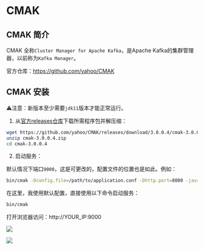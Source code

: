 # CMAK 

## CMAK 简介

CMAK 全称`Cluster Manager for Apache Kafka`，是Apache Kafka的集群管理器，以前称为`Kafka Manager`。

官方仓库：https://github.com/yahoo/CMAK

## CMAK 安装

:warning:注意：新版本至少需要`jdk11`版本才能正常运行。

1. 从[官方releases仓库](https://github.com/yahoo/CMAK/releases)下载所需程序包并解压缩：

```bash
wget https://github.com/yahoo/CMAK/releases/download/3.0.0.4/cmak-3.0.0.4.zip
unzip cmak-3.0.0.4.zip
cd cmak-3.0.0.4
```

2. 启动服务：

默认情况下端口`9000`，这是可更改的，配置文件的位置也是如此。例如：

```bash
bin/cmak -Dconfig.file=/path/to/application.conf -Dhttp.port=8080 -java-home /usr/lib/jvm/zulu-11-amd64
```

在这里，我使用默认配置，直接使用以下命令启动服务：

```bash
bin/cmak
```

打开浏览器访问：http://YOUR_IP:9000

![](https://cdn.agou-ops.cn/blog-images/kafka/cmak.png)

![](https://cdn.agou-ops.cn/blog-images/kafka/cmak-1.png)